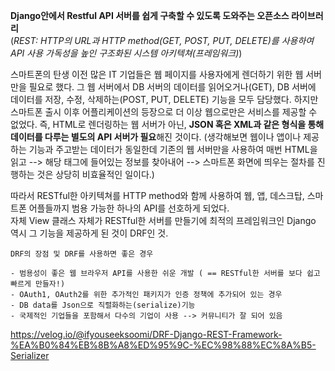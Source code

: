 **Django안에서 Restful API 서버를 쉽게 구축할 수 있도록 도와주는 오픈소스 라이브러리**  
(_REST: HTTP의 URL과 HTTP method(GET, POST, PUT, DELETE)를 사용하여 API 사용 가독성을 높인 구조화된 시스템 아키텍쳐(프레임워크)_)

스마트폰의 탄생 이전 많은 IT 기업들은 웹 페이지를 사용자에게 렌더하기 위한 웹 서버만을 필요로 했다. 그 웹 서버에서 DB 서버의 데이터를 읽어오거나(GET), DB 서버에 데이터를 저장, 수정, 삭제하는(POST, PUT, DELETE) 기능을 모두 담당했다. 하지만 스마트폰 출시 이후 어플리케이션의 등장으로 더 이상 웹으로만은 서비스를 제공할 수 없었다. 즉, HTML로 렌더링하는 웹 서버가 아닌, **JSON 혹은 XML과 같은 형식을 통해 데이터를 다루는 별도의 API 서버가 필요**해진 것이다. (생각해보면 웹이나 앱이나 제공하는 기능과 주고받는 데이터가 동일한데 기존의 웹 서버만을 사용하여 매번 HTML을 읽고 --> 해당 태그에 들어있는 정보를 찾아내어 --> 스마트폰 화면에 띄우는 절차를 진행하는 것은 상당히 비효율적인 일이다.)

따라서 RESTful한 아키텍쳐를 HTTP method와 함께 사용하여 웹, 앱, 데스크탑, 스마트폰 어플들까지 범용 가능한 하나의 API를 선호하게 되었다.  
자체 View 클래스 자체가 RESTful한 서버를 만들기에 최적의 프레임워크인 Django 역시 그 기능을 제공하게 된 것이 DRF인 것.

```null
DRF의 장점 및 DRF를 사용하면 좋은 경우

- 범용성이 좋은 웹 브라우저 API를 사용한 쉬운 개발 ( == RESTful한 서버를 보다 쉽고 빠르게 만들자!)
- OAuth1, OAuth2를 위한 추가적인 패키지가 인증 정책에 추가되어 있는 경우
- DB data를 Json으로 직렬화하는(serialize)기능
- 국제적인 기업들을 포함해서 다수의 기업이 사용 --> 커뮤니티가 잘 되어 있음
```

https://velog.io/@ifyouseeksoomi/DRF-Django-REST-Framework-%EA%B0%84%EB%8B%A8%ED%95%9C-%EC%98%88%EC%8A%B5-Serializer